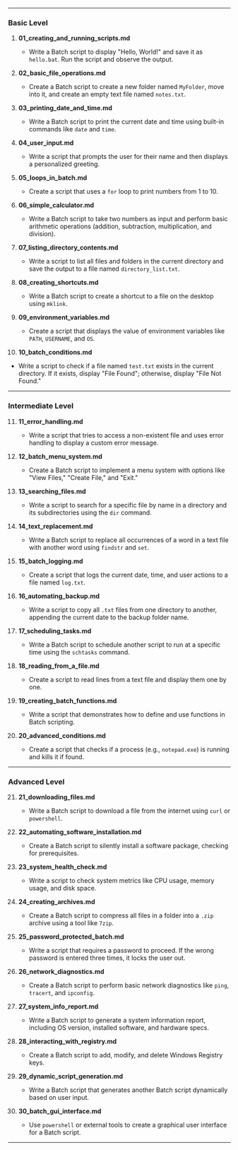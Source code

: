 
---

### **Basic Level**
1. **01_creating_and_running_scripts.md**  
   - Write a Batch script to display "Hello, World!" and save it as `hello.bat`. Run the script and observe the output.

2. **02_basic_file_operations.md**  
   - Create a Batch script to create a new folder named `MyFolder`, move into it, and create an empty text file named `notes.txt`.

3. **03_printing_date_and_time.md**  
   - Write a Batch script to print the current date and time using built-in commands like `date` and `time`.

4. **04_user_input.md**  
   - Write a script that prompts the user for their name and then displays a personalized greeting.

5. **05_loops_in_batch.md**  
   - Create a script that uses a `for` loop to print numbers from 1 to 10.

6. **06_simple_calculator.md**  
   - Write a Batch script to take two numbers as input and perform basic arithmetic operations (addition, subtraction, multiplication, and division).

7. **07_listing_directory_contents.md**  
   - Write a script to list all files and folders in the current directory and save the output to a file named `directory_list.txt`.

8. **08_creating_shortcuts.md**  
   - Write a Batch script to create a shortcut to a file on the desktop using `mklink`.

9. **09_environment_variables.md**  
   - Create a script that displays the value of environment variables like `PATH`, `USERNAME`, and `OS`.

10. **10_batch_conditions.md**  
   - Write a script to check if a file named `test.txt` exists in the current directory. If it exists, display "File Found"; otherwise, display "File Not Found."

---

### **Intermediate Level**
11. **11_error_handling.md**  
    - Write a script that tries to access a non-existent file and uses error handling to display a custom error message.

12. **12_batch_menu_system.md**  
    - Create a Batch script to implement a menu system with options like "View Files," "Create File," and "Exit."

13. **13_searching_files.md**  
    - Write a script to search for a specific file by name in a directory and its subdirectories using the `dir` command.

14. **14_text_replacement.md**  
    - Write a Batch script to replace all occurrences of a word in a text file with another word using `findstr` and `set`.

15. **15_batch_logging.md**  
    - Create a script that logs the current date, time, and user actions to a file named `log.txt`.

16. **16_automating_backup.md**  
    - Write a script to copy all `.txt` files from one directory to another, appending the current date to the backup folder name.

17. **17_scheduling_tasks.md**  
    - Write a Batch script to schedule another script to run at a specific time using the `schtasks` command.

18. **18_reading_from_a_file.md**  
    - Create a script to read lines from a text file and display them one by one.

19. **19_creating_batch_functions.md**  
    - Write a script that demonstrates how to define and use functions in Batch scripting.

20. **20_advanced_conditions.md**  
    - Create a script that checks if a process (e.g., `notepad.exe`) is running and kills it if found.

---

### **Advanced Level**
21. **21_downloading_files.md**  
    - Write a Batch script to download a file from the internet using `curl` or `powershell`.

22. **22_automating_software_installation.md**  
    - Create a Batch script to silently install a software package, checking for prerequisites.

23. **23_system_health_check.md**  
    - Write a script to check system metrics like CPU usage, memory usage, and disk space.

24. **24_creating_archives.md**  
    - Create a Batch script to compress all files in a folder into a `.zip` archive using a tool like `7zip`.

25. **25_password_protected_batch.md**  
    - Write a script that requires a password to proceed. If the wrong password is entered three times, it locks the user out.

26. **26_network_diagnostics.md**  
    - Create a Batch script to perform basic network diagnostics like `ping`, `tracert`, and `ipconfig`.

27. **27_system_info_report.md**  
    - Write a Batch script to generate a system information report, including OS version, installed software, and hardware specs.

28. **28_interacting_with_registry.md**  
    - Create a Batch script to add, modify, and delete Windows Registry keys.

29. **29_dynamic_script_generation.md**  
    - Write a Batch script that generates another Batch script dynamically based on user input.

30. **30_batch_gui_interface.md**  
    - Use `powershell` or external tools to create a graphical user interface for a Batch script.

---